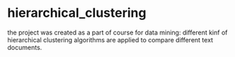 # hierarchical_clustering
the project was created as a part of course for data mining: different kinf of hierarchical clustering algorithms are applied to compare different text documents. 
